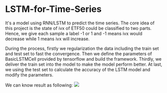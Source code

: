 # LSTM-for-Time-Series

It's a model using RNN/LSTM to predict the time series. The core idea of this project is the state of ivx of ETF50 could be classified to two parts. Hence, we give each sample a label -1 or 1 and -1 means ivx would decrease while 1 means ivx will increase. 

During the process, firstly we regularization the data including the train set and test set to fast the convergence. Then we define the parameters of BasicLSTMCell provided by tensorflow and build the framework. Thirdly, we deliver the train set into the model to make the model perform better. At last, we using the test set to calculate the accuracy of the LSTM model and modify the parameters.

We can know result as following:
![](LSTM-for-Time-Series/ImageStore/result.png)
